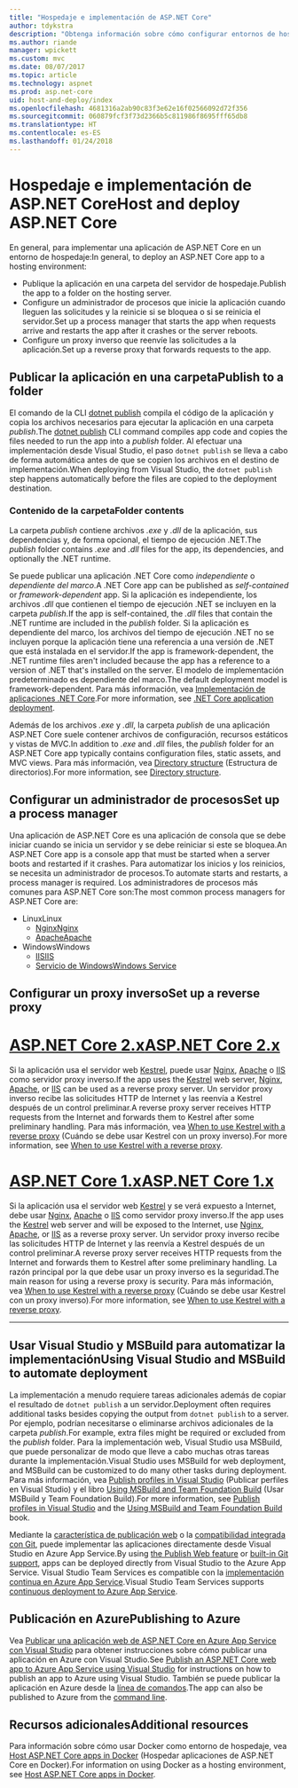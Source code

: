 ```yaml
---
title: "Hospedaje e implementación de ASP.NET Core"
author: tdykstra
description: "Obtenga información sobre cómo configurar entornos de hospedaje e implementar aplicaciones de ASP.NET Core."
ms.author: riande
manager: wpickett
ms.custom: mvc
ms.date: 08/07/2017
ms.topic: article
ms.technology: aspnet
ms.prod: asp.net-core
uid: host-and-deploy/index
ms.openlocfilehash: 4681316a2ab90c83f3e62e16f02566092d72f356
ms.sourcegitcommit: 060879fcf3f73d2366b5c811986f8695fff65db8
ms.translationtype: HT
ms.contentlocale: es-ES
ms.lasthandoff: 01/24/2018
---
```

# <a name="host-and-deploy-aspnet-core"></a><span data-ttu-id="1b6d5-103">Hospedaje e implementación de ASP.NET Core</span><span class="sxs-lookup"><span data-stu-id="1b6d5-103">Host and deploy ASP.NET Core</span></span>

<span data-ttu-id="1b6d5-104">En general, para implementar una aplicación de ASP.NET Core en un entorno de hospedaje:</span><span class="sxs-lookup"><span data-stu-id="1b6d5-104">In general, to deploy an ASP.NET Core app to a hosting environment:</span></span>

* <span data-ttu-id="1b6d5-105">Publique la aplicación en una carpeta del servidor de hospedaje.</span><span class="sxs-lookup"><span data-stu-id="1b6d5-105">Publish the app to a folder on the hosting server.</span></span>
* <span data-ttu-id="1b6d5-106">Configure un administrador de procesos que inicie la aplicación cuando lleguen las solicitudes y la reinicie si se bloquea o si se reinicia el servidor.</span><span class="sxs-lookup"><span data-stu-id="1b6d5-106">Set up a process manager that starts the app when requests arrive and restarts the app after it crashes or the server reboots.</span></span>
* <span data-ttu-id="1b6d5-107">Configure un proxy inverso que reenvíe las solicitudes a la aplicación.</span><span class="sxs-lookup"><span data-stu-id="1b6d5-107">Set up a reverse proxy that forwards requests to the app.</span></span>

## <a name="publish-to-a-folder"></a><span data-ttu-id="1b6d5-108">Publicar la aplicación en una carpeta</span><span class="sxs-lookup"><span data-stu-id="1b6d5-108">Publish to a folder</span></span> 

<span data-ttu-id="1b6d5-109">El comando de la CLI [dotnet publish](/dotnet/articles/core/tools/dotnet-publish) compila el código de la aplicación y copia los archivos necesarios para ejecutar la aplicación en una carpeta *publish*.</span><span class="sxs-lookup"><span data-stu-id="1b6d5-109">The [dotnet publish](/dotnet/articles/core/tools/dotnet-publish) CLI command compiles app code and copies the files needed to run the app into a *publish* folder.</span></span> <span data-ttu-id="1b6d5-110">Al efectuar una implementación desde Visual Studio, el paso `dotnet publish` se lleva a cabo de forma automática antes de que se copien los archivos en el destino de implementación.</span><span class="sxs-lookup"><span data-stu-id="1b6d5-110">When deploying from Visual Studio, the `dotnet publish` step happens automatically before the files are copied to the deployment destination.</span></span>

### <a name="folder-contents"></a><span data-ttu-id="1b6d5-111">Contenido de la carpeta</span><span class="sxs-lookup"><span data-stu-id="1b6d5-111">Folder contents</span></span>

<span data-ttu-id="1b6d5-112">La carpeta *publish* contiene archivos *.exe* y *.dll* de la aplicación, sus dependencias y, de forma opcional, el tiempo de ejecución .NET.</span><span class="sxs-lookup"><span data-stu-id="1b6d5-112">The *publish* folder contains *.exe* and *.dll* files for the app, its dependencies, and optionally the .NET runtime.</span></span>

<span data-ttu-id="1b6d5-113">Se puede publicar una aplicación .NET Core como *independiente* o *dependiente del marco*.</span><span class="sxs-lookup"><span data-stu-id="1b6d5-113">A .NET Core app can be published as *self-contained* or *framework-dependent* app.</span></span> <span data-ttu-id="1b6d5-114">Si la aplicación es independiente, los archivos *.dll* que contienen el tiempo de ejecución .NET se incluyen en la carpeta *publish*.</span><span class="sxs-lookup"><span data-stu-id="1b6d5-114">If the app is self-contained, the *.dll* files that contain the .NET runtime are included in the *publish* folder.</span></span> <span data-ttu-id="1b6d5-115">Si la aplicación es dependiente del marco, los archivos del tiempo de ejecución .NET no se incluyen porque la aplicación tiene una referencia a una versión de .NET que está instalada en el servidor.</span><span class="sxs-lookup"><span data-stu-id="1b6d5-115">If the app is framework-dependent, the .NET runtime files aren't included because the app has a reference to a version of .NET that's installed on the server.</span></span> <span data-ttu-id="1b6d5-116">El modelo de implementación predeterminado es dependiente del marco.</span><span class="sxs-lookup"><span data-stu-id="1b6d5-116">The default deployment model is framework-dependent.</span></span> <span data-ttu-id="1b6d5-117">Para más información, vea [Implementación de aplicaciones .NET Core](/dotnet/articles/core/deploying/index).</span><span class="sxs-lookup"><span data-stu-id="1b6d5-117">For more information, see [.NET Core application deployment](/dotnet/articles/core/deploying/index).</span></span>

<span data-ttu-id="1b6d5-118">Además de los archivos *.exe* y *.dll*, la carpeta *publish* de una aplicación ASP.NET Core suele contener archivos de configuración, recursos estáticos y vistas de MVC.</span><span class="sxs-lookup"><span data-stu-id="1b6d5-118">In addition to *.exe* and *.dll* files, the *publish* folder for an ASP.NET Core app typically contains configuration files, static assets, and MVC views.</span></span> <span data-ttu-id="1b6d5-119">Para más información, vea [Directory structure](xref:host-and-deploy/directory-structure) (Estructura de directorios).</span><span class="sxs-lookup"><span data-stu-id="1b6d5-119">For more information, see [Directory structure](xref:host-and-deploy/directory-structure).</span></span>

## <a name="set-up-a-process-manager"></a><span data-ttu-id="1b6d5-120">Configurar un administrador de procesos</span><span class="sxs-lookup"><span data-stu-id="1b6d5-120">Set up a process manager</span></span>

<span data-ttu-id="1b6d5-121">Una aplicación de ASP.NET Core es una aplicación de consola que se debe iniciar cuando se inicia un servidor y se debe reiniciar si este se bloquea.</span><span class="sxs-lookup"><span data-stu-id="1b6d5-121">An ASP.NET Core app is a console app that must be started when a server boots and restarted if it crashes.</span></span> <span data-ttu-id="1b6d5-122">Para automatizar los inicios y los reinicios, se necesita un administrador de procesos.</span><span class="sxs-lookup"><span data-stu-id="1b6d5-122">To automate starts and restarts, a process manager is required.</span></span> <span data-ttu-id="1b6d5-123">Los administradores de procesos más comunes para ASP.NET Core son:</span><span class="sxs-lookup"><span data-stu-id="1b6d5-123">The most common process managers for ASP.NET Core are:</span></span>

* <span data-ttu-id="1b6d5-124">Linux</span><span class="sxs-lookup"><span data-stu-id="1b6d5-124">Linux</span></span>
  * [<span data-ttu-id="1b6d5-125">Nginx</span><span class="sxs-lookup"><span data-stu-id="1b6d5-125">Nginx</span></span>](xref:host-and-deploy/linux-nginx)
  * [<span data-ttu-id="1b6d5-126">Apache</span><span class="sxs-lookup"><span data-stu-id="1b6d5-126">Apache</span></span>](xref:host-and-deploy/linux-apache)
* <span data-ttu-id="1b6d5-127">Windows</span><span class="sxs-lookup"><span data-stu-id="1b6d5-127">Windows</span></span>
  * [<span data-ttu-id="1b6d5-128">IIS</span><span class="sxs-lookup"><span data-stu-id="1b6d5-128">IIS</span></span>](xref:host-and-deploy/iis/index)
  * [<span data-ttu-id="1b6d5-129">Servicio de Windows</span><span class="sxs-lookup"><span data-stu-id="1b6d5-129">Windows Service</span></span>](xref:host-and-deploy/windows-service)

## <a name="set-up-a-reverse-proxy"></a><span data-ttu-id="1b6d5-130">Configurar un proxy inverso</span><span class="sxs-lookup"><span data-stu-id="1b6d5-130">Set up a reverse proxy</span></span>

# <a name="aspnet-core-2xtabaspnetcore2x"></a>[<span data-ttu-id="1b6d5-131">ASP.NET Core 2.x</span><span class="sxs-lookup"><span data-stu-id="1b6d5-131">ASP.NET Core 2.x</span></span>](#tab/aspnetcore2x)

<span data-ttu-id="1b6d5-132">Si la aplicación usa el servidor web [Kestrel](xref:fundamentals/servers/kestrel), puede usar [Nginx](xref:host-and-deploy/linux-nginx), [Apache](xref:host-and-deploy/linux-apache) o [IIS](xref:host-and-deploy/iis/index) como servidor proxy inverso.</span><span class="sxs-lookup"><span data-stu-id="1b6d5-132">If the app uses the [Kestrel](xref:fundamentals/servers/kestrel) web server, [Nginx](xref:host-and-deploy/linux-nginx), [Apache](xref:host-and-deploy/linux-apache), or [IIS](xref:host-and-deploy/iis/index) can be used as a reverse proxy server.</span></span> <span data-ttu-id="1b6d5-133">Un servidor proxy inverso recibe las solicitudes HTTP de Internet y las reenvía a Kestrel después de un control preliminar.</span><span class="sxs-lookup"><span data-stu-id="1b6d5-133">A reverse proxy server receives HTTP requests from the Internet and forwards them to Kestrel after some preliminary handling.</span></span> <span data-ttu-id="1b6d5-134">Para más información, vea [When to use Kestrel with a reverse proxy](xref:fundamentals/servers/kestrel?tabs=aspnetcore2x#when-to-use-kestrel-with-a-reverse-proxy) (Cuándo se debe usar Kestrel con un proxy inverso).</span><span class="sxs-lookup"><span data-stu-id="1b6d5-134">For more information, see [When to use Kestrel with a reverse proxy](xref:fundamentals/servers/kestrel?tabs=aspnetcore2x#when-to-use-kestrel-with-a-reverse-proxy).</span></span>

# <a name="aspnet-core-1xtabaspnetcore1x"></a>[<span data-ttu-id="1b6d5-135">ASP.NET Core 1.x</span><span class="sxs-lookup"><span data-stu-id="1b6d5-135">ASP.NET Core 1.x</span></span>](#tab/aspnetcore1x)

<span data-ttu-id="1b6d5-136">Si la aplicación usa el servidor web [Kestrel](xref:fundamentals/servers/kestrel) y se verá expuesto a Internet, debe usar [Nginx](xref:host-and-deploy/linux-nginx), [Apache](xref:host-and-deploy/linux-apache) o [IIS](xref:host-and-deploy/iis/index) como servidor proxy inverso.</span><span class="sxs-lookup"><span data-stu-id="1b6d5-136">If the app uses the [Kestrel](xref:fundamentals/servers/kestrel) web server and will be exposed to the Internet, use [Nginx](xref:host-and-deploy/linux-nginx), [Apache](xref:host-and-deploy/linux-apache), or [IIS](xref:host-and-deploy/iis/index) as a reverse proxy server.</span></span> <span data-ttu-id="1b6d5-137">Un servidor proxy inverso recibe las solicitudes HTTP de Internet y las reenvía a Kestrel después de un control preliminar.</span><span class="sxs-lookup"><span data-stu-id="1b6d5-137">A reverse proxy server receives HTTP requests from the Internet and forwards them to Kestrel after some preliminary handling.</span></span> <span data-ttu-id="1b6d5-138">La razón principal por la que debe usar un proxy inverso es la seguridad.</span><span class="sxs-lookup"><span data-stu-id="1b6d5-138">The main reason for using a reverse proxy is security.</span></span> <span data-ttu-id="1b6d5-139">Para más información, vea [When to use Kestrel with a reverse proxy](xref:fundamentals/servers/kestrel?tabs=aspnetcore1x#when-to-use-kestrel-with-a-reverse-proxy) (Cuándo se debe usar Kestrel con un proxy inverso).</span><span class="sxs-lookup"><span data-stu-id="1b6d5-139">For more information, see [When to use Kestrel with a reverse proxy](xref:fundamentals/servers/kestrel?tabs=aspnetcore1x#when-to-use-kestrel-with-a-reverse-proxy).</span></span>

---

## <a name="using-visual-studio-and-msbuild-to-automate-deployment"></a><span data-ttu-id="1b6d5-140">Usar Visual Studio y MSBuild para automatizar la implementación</span><span class="sxs-lookup"><span data-stu-id="1b6d5-140">Using Visual Studio and MSBuild to automate deployment</span></span>

<span data-ttu-id="1b6d5-141">La implementación a menudo requiere tareas adicionales además de copiar el resultado de `dotnet publish` a un servidor.</span><span class="sxs-lookup"><span data-stu-id="1b6d5-141">Deployment often requires additional tasks besides copying the output from `dotnet publish` to a server.</span></span> <span data-ttu-id="1b6d5-142">Por ejemplo, podrían necesitarse o eliminarse archivos adicionales de la carpeta *publish*.</span><span class="sxs-lookup"><span data-stu-id="1b6d5-142">For example, extra files might be required or excluded from the *publish* folder.</span></span> <span data-ttu-id="1b6d5-143">Para la implementación web, Visual Studio usa MSBuild, que puede personalizar de modo que lleve a cabo muchas otras tareas durante la implementación.</span><span class="sxs-lookup"><span data-stu-id="1b6d5-143">Visual Studio uses MSBuild for web deployment, and MSBuild can be customized to do many other tasks during deployment.</span></span> <span data-ttu-id="1b6d5-144">Para más información, vea [Publish profiles in Visual Studio](xref:host-and-deploy/visual-studio-publish-profiles) (Publicar perfiles en Visual Studio) y el libro [Using MSBuild and Team Foundation Build](http://msbuildbook.com/) (Usar MSBuild y Team Foundation Build).</span><span class="sxs-lookup"><span data-stu-id="1b6d5-144">For more information, see [Publish profiles in Visual Studio](xref:host-and-deploy/visual-studio-publish-profiles) and the [Using MSBuild and Team Foundation Build](http://msbuildbook.com/) book.</span></span>

<span data-ttu-id="1b6d5-145">Mediante la [característica de publicación web](xref:tutorials/publish-to-azure-webapp-using-vs) o la [compatibilidad integrada con Git](xref:host-and-deploy/azure-apps/azure-continuous-deployment), puede implementar las aplicaciones directamente desde Visual Studio en Azure App Service.</span><span class="sxs-lookup"><span data-stu-id="1b6d5-145">By using [the Publish Web feature](xref:tutorials/publish-to-azure-webapp-using-vs) or [built-in Git support](xref:host-and-deploy/azure-apps/azure-continuous-deployment), apps can be deployed directly from Visual Studio to the Azure App Service.</span></span> <span data-ttu-id="1b6d5-146">Visual Studio Team Services es compatible con la [implementación continua en Azure App Service](/vsts/build-release/apps/cd/azure/aspnet-core-to-azure-webapp?tabs=vsts).</span><span class="sxs-lookup"><span data-stu-id="1b6d5-146">Visual Studio Team Services supports [continuous deployment to Azure App Service](/vsts/build-release/apps/cd/azure/aspnet-core-to-azure-webapp?tabs=vsts).</span></span>

## <a name="publishing-to-azure"></a><span data-ttu-id="1b6d5-147">Publicación en Azure</span><span class="sxs-lookup"><span data-stu-id="1b6d5-147">Publishing to Azure</span></span>

<span data-ttu-id="1b6d5-148">Vea [Publicar una aplicación web de ASP.NET Core en Azure App Service con Visual Studio](xref:tutorials/publish-to-azure-webapp-using-vs) para obtener instrucciones sobre cómo publicar una aplicación en Azure con Visual Studio.</span><span class="sxs-lookup"><span data-stu-id="1b6d5-148">See [Publish an ASP.NET Core web app to Azure App Service using Visual Studio](xref:tutorials/publish-to-azure-webapp-using-vs) for instructions on how to publish an app to Azure using Visual Studio.</span></span> <span data-ttu-id="1b6d5-149">También se puede publicar la aplicación en Azure desde la [línea de comandos](xref:tutorials/publish-to-azure-webapp-using-cli).</span><span class="sxs-lookup"><span data-stu-id="1b6d5-149">The app can also be published to Azure from the [command line](xref:tutorials/publish-to-azure-webapp-using-cli).</span></span>

## <a name="additional-resources"></a><span data-ttu-id="1b6d5-150">Recursos adicionales</span><span class="sxs-lookup"><span data-stu-id="1b6d5-150">Additional resources</span></span>

<span data-ttu-id="1b6d5-151">Para información sobre cómo usar Docker como entorno de hospedaje, vea [Host ASP.NET Core apps in Docker](xref:host-and-deploy/docker/index) (Hospedar aplicaciones de ASP.NET Core en Docker).</span><span class="sxs-lookup"><span data-stu-id="1b6d5-151">For information on using Docker as a hosting environment, see [Host ASP.NET Core apps in Docker](xref:host-and-deploy/docker/index).</span></span>
